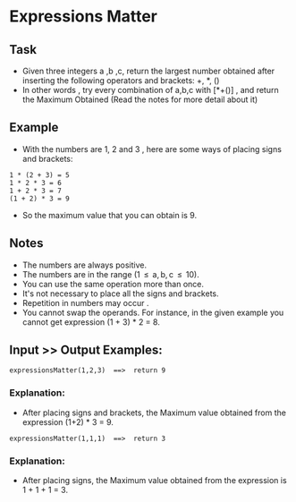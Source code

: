 # Expressions Matter

## Task

- Given three integers a ,b ,c, return the largest number obtained after inserting the following operators and brackets: +, *, ()
- In other words , try every combination of a,b,c with [*+()] , and return the Maximum Obtained (Read the notes for more detail about it)

## Example

- With the numbers are 1, 2 and 3 , here are some ways of placing signs and brackets:

```
1 * (2 + 3) = 5
1 * 2 * 3 = 6
1 + 2 * 3 = 7
(1 + 2) * 3 = 9
```

- So the maximum value that you can obtain is 9.

## Notes

- The numbers are always positive.
- The numbers are in the range (1  ≤  a, b, c  ≤  10).
- You can use the same operation more than once.
- It's not necessary to place all the signs and brackets.
- Repetition in numbers may occur .
- You cannot swap the operands. For instance, in the given example you cannot get expression (1 + 3) * 2 = 8.

## Input >> Output Examples:

```
expressionsMatter(1,2,3)  ==>  return 9
```

### Explanation:

- After placing signs and brackets, the Maximum value obtained from the expression (1+2) * 3 = 9.

```
expressionsMatter(1,1,1)  ==>  return 3
```

### Explanation:

- After placing signs, the Maximum value obtained from the expression is 1 + 1 + 1 = 3.